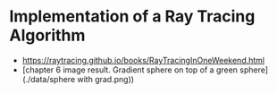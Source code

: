 # Implementation of a Ray Tracing Algorithm
- https://raytracing.github.io/books/RayTracingInOneWeekend.html 
- [chapter 6 image result. Gradient sphere on top of a green sphere](./data/sphere with grad.png))
